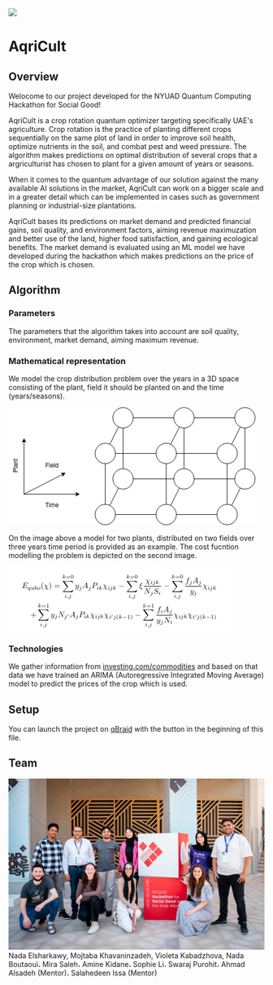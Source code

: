 [<img src="https://qbraid-static.s3.amazonaws.com/logos/Launch_on_qBraid_white.png" width="150">](https://account.qbraid.com?gitHubUrl=https://github.com/qBraid/NYUAD-2023.git)
# AqriCult

## Overview 
Welocome to our project developed for the NYUAD Quantum Computing Hackathon for Social Good!

AqriCult is a crop rotation quantum optimizer targeting specifically UAE's agriculture. Crop rotation is the practice of planting different crops sequentially on the same plot of land in order to improve soil health, optimize nutrients in the soil, and combat pest and weed pressure. The algorithm makes predictions on optimal distribution of several crops that a argriculturist has chosen to plant for a given amount of years or seasons.

When it comes to the quantum advantage of our solution against the many available AI solutions in the market, AqriCult can work on a bigger scale and in a greater detail which can be implemented in cases such as government planning or industrial-size plantations.

AqriCult bases its predictions on market demand and predicted financial gains, soil quality, and environment factors, aiming revenue maximuzation and better use of the land, higher food satisfaction, and gaining ecological benefits. The market demand is evaluated using an ML model we have developed during the hackathon which makes predictions on the price of the crop which is chosen.

## Algorithm
### Parameters
The parameters that the algorithm takes into account are soil quality, environment, market demand, aiming maximum revenue.

### Mathematical representation
We model the crop distribution problem over the years in a 3D space consisting of the plant, field it should be planted on and the time (years/seasons).

![AqriCult Topology](./img/AqricultTopology.png)

On the image above a model for two plants, distributed on two fields over three years time period is provided as an example. The cost fucntion modelling the problem is depicted on the second image.

![Cost funciton](./img/eq.png)

### Technologies
We gather information from [investing.com/commodities](investing.com/commodities) and based on that data we have trained an ARIMA (Autoregressive Integrated Moving Average) model to predict the prices of the crop which is used.

## Setup
You can launch the project on [qBraid](qbraid.com) with the button in the beginning of this file. 

## Team
![Team photo](./img/team.jpeg)
Nada Elsharkawy, Mojtaba Khavaninzadeh, Violeta Kabadzhova, Nada Boutaoui، Mira Saleh، Amine Kidane، Sophie Li، Swaraj Purohit، Ahmad Alsadeh (Mentor)، Salahedeen Issa (Mentor)
